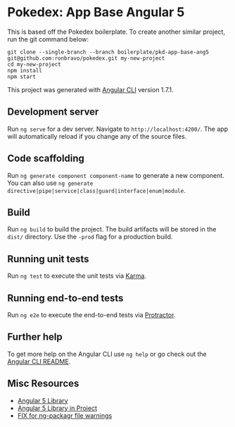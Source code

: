 # Pokedex: App Base Angular 5

This is based off the Pokedex boilerplate. To create another similar project, run the git command below:

```
git clone --single-branch --branch boilerplate/pkd-app-base-ang5 git@github.com:ronbravo/pokedex.git my-new-project
cd my-new-project
npm install
npm start
```

This project was generated with [Angular CLI](https://github.com/angular/angular-cli) version 1.7.1.

## Development server

Run `ng serve` for a dev server. Navigate to `http://localhost:4200/`. The app will automatically reload if you change any of the source files.

## Code scaffolding

Run `ng generate component component-name` to generate a new component. You can also use `ng generate directive|pipe|service|class|guard|interface|enum|module`.

## Build

Run `ng build` to build the project. The build artifacts will be stored in the `dist/` directory. Use the `-prod` flag for a production build.

## Running unit tests

Run `ng test` to execute the unit tests via [Karma](https://karma-runner.github.io).

## Running end-to-end tests

Run `ng e2e` to execute the end-to-end tests via [Protractor](http://www.protractortest.org/).

## Further help

To get more help on the Angular CLI use `ng help` or go check out the [Angular CLI README](https://github.com/angular/angular-cli/blob/master/README.md).

## Misc Resources

* [Angular 5 Library](https://medium.com/@basitali155/angular-5-component-library-with-angular-cli-59180770e7)
* [Angular 5 Library in Project](https://www.tsmean.com/articles/how-to-write-a-typescript-library/angular/)
* [FIX for ng-packagr file warnings](https://github.com/ng-packagr/ng-packagr/issues/589#issuecomment-380518737)
